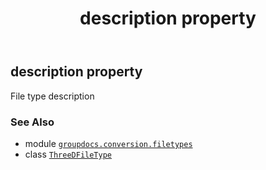 ﻿---
title: description property
second_title: GroupDocs.Conversion for Python via .NET API References
description: 
type: docs
weight: 290
url: /python-net/groupdocs.conversion.filetypes/threedfiletype/description/
is_root: false
---

## description property


File type description

### See Also
* module [`groupdocs.conversion.filetypes`](../../)
* class [`ThreeDFileType`](/conversion/python-net/groupdocs.conversion.filetypes/threedfiletype)
